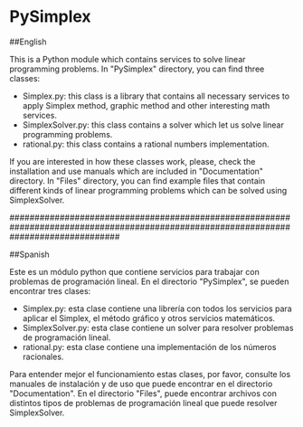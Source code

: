 # PySimplex

##English

This is a Python module which contains services to solve linear programming problems. In "PySimplex" directory, you can find three classes:
  - Simplex.py: this class is a library that contains all necessary services to apply Simplex method, graphic method and other interesting math services. 
  - SimplexSolver.py: this class contains a solver which let us solve linear programming problems. 
  - rational.py: this class contains a rational numbers implementation. 

If you are interested in how these classes work, please, check the installation and use manuals which are included in "Documentation" directory.
In "Files" directory, you can find example files that contain different kinds of linear programming problems which can be solved using SimplexSolver.

######################################################################################################################################

##Spanish

Este es un módulo python que contiene servicios para trabajar con problemas de programación lineal. En el directorio "PySimplex", se pueden encontrar tres clases:
  - Simplex.py: esta clase contiene una librería con todos los servicios para aplicar el Simplex, el método gráfico y otros servicios matemáticos.
  - SimplexSolver.py: esta clase contiene un solver para resolver problemas de programación lineal.
  - rational.py: esta clase contiene una implementación de los números racionales.

Para entender mejor el funcionamiento estas clases, por favor, consulte los manuales de instalación y de uso que puede encontrar en el directorio "Documentation".
En el directorio "Files", puede encontrar archivos con distintos tipos de problemas de programación lineal que puede resolver SimplexSolver.

